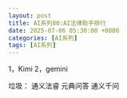 ```yaml
---
layout: post
title: AI系列80:AI法律助手排行
date: 2025-07-06 05:30:00 +0800
categories: [AI系列]
tags: [AI系列]
---
```

1，Kimi
2，gemini

垃圾：
通义法睿
元典问答
通义千问